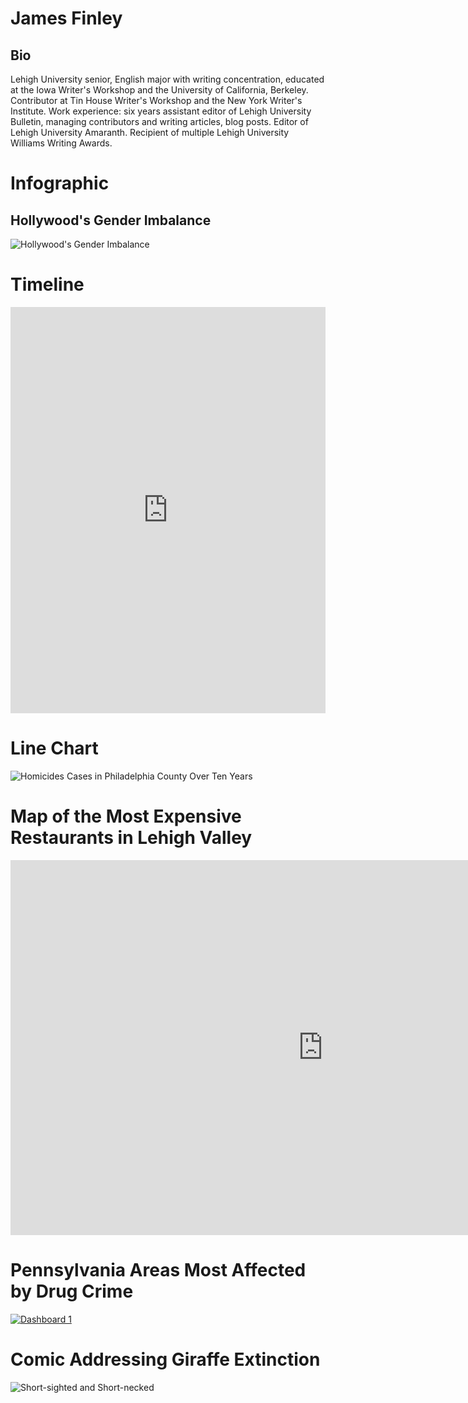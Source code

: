 # James Finley
## Bio

Lehigh University senior, English major with writing concentration, educated at the Iowa Writer's Workshop and the University of California, Berkeley. Contributor at Tin House Writer's Workshop and the New York Writer's Institute. Work experience: six years assistant editor of Lehigh University Bulletin, managing contributors and writing articles, blog posts. Editor of Lehigh University Amaranth. Recipient of multiple Lehigh University Williams Writing Awards. 

# Infographic
## Hollywood's Gender Imbalance
![Hollywood's Gender Imbalance](https://github.com/jamesmfinley/jamesmfinley.github.io/blob/master/infographic.png?raw=true)

# Timeline
<iframe src='https://cdn.knightlab.com/libs/timeline3/latest/embed/index.html?source=10I3kkQ0b_HDgSiWZU_gEKN9etQUNtOyPsnSWmtrE3Ro&font=Default&lang=en&initial_zoom=2&height=650' width='100%' height='650' webkitallowfullscreen mozallowfullscreen allowfullscreen frameborder='0'></iframe>

# Line Chart
![Homicides Cases in Philadelphia County Over Ten Years](https://github.com/jamesmfinley/jamesmfinley.github.io/blob/master/Line%20Chart%20Revised.png?raw=true)

# Map of the Most Expensive Restaurants in Lehigh Valley

<iframe width="1000" height="600" scrolling="no" frameborder="no" src="https://fusiontables.google.com/embedviz?q=select+col0+from+17GXybK8gK1ZlzugsHcM9oxkArXhWRSXWv8uzFnWH&amp;viz=MAP&amp;h=false&amp;lat=40.633233728303715&amp;lng=-75.34436834453118&amp;t=1&amp;z=10&amp;l=col0&amp;y=2&amp;tmplt=2&amp;hml=ONE_COL_LAT_LNG"></iframe>

# Pennsylvania Areas Most Affected by Drug Crime

<md>
<div class='tableauPlaceholder' id='viz1494017356360' style='position: relative'><noscript><a href='#'><img alt='Dashboard 1 ' src='https:&#47;&#47;public.tableau.com&#47;static&#47;images&#47;Dr&#47;DrugCrimeInPennsylvania&#47;Dashboard1&#47;1_rss.png' style='border: none' /></a></noscript><object class='tableauViz'  style='display:none;'><param name='host_url' value='https%3A%2F%2Fpublic.tableau.com%2F' /> <param name='site_root' value='' /><param name='name' value='DrugCrimeInPennsylvania&#47;Dashboard1' /><param name='tabs' value='no' /><param name='toolbar' value='yes' /><param name='static_image' value='https:&#47;&#47;public.tableau.com&#47;static&#47;images&#47;Dr&#47;DrugCrimeInPennsylvania&#47;Dashboard1&#47;1.png' /> <param name='animate_transition' value='yes' /><param name='display_static_image' value='yes' /><param name='display_spinner' value='yes' /><param name='display_overlay' value='yes' /><param name='display_count' value='yes' /></object></div>                <script type='text/javascript'>                    var divElement = document.getElementById('viz1494017356360');                    var vizElement = divElement.getElementsByTagName('object')[0];                    vizElement.style.width='1424px';vizElement.style.height='1429px';                    var scriptElement = document.createElement('script');                    scriptElement.src = 'https://public.tableau.com/javascripts/api/viz_v1.js';                    vizElement.parentNode.insertBefore(scriptElement, vizElement);                </script>
</md>

# Comic Addressing Giraffe Extinction

![Short-sighted and Short-necked](https://github.com/jamesmfinley/jamesmfinley.github.io/blob/master/Screen%20Shot%202017-05-03%20at%202.36.48%20PM.png?raw=true)
